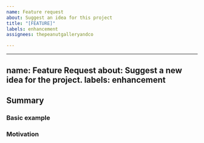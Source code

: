 ```yaml
---
name: Feature request
about: Suggest an idea for this project
title: "[FEATURE]"
labels: enhancement
assignees: thepeanutgalleryandco

---
```


---
name: Feature Request
about: Suggest a new idea for the project.
labels: enhancement
---

## Summary

<!-- Brief explanation of the feature. -->

### Basic example

<!-- Include a basic code example. Omit this section if it's not applicable. -->

### Motivation

<!-- Why are we doing this? What use cases does it support? What is the expected outcome? -->
